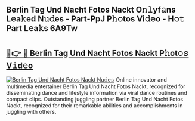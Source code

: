 ## Berlin Tag Und Nacht Fotos Nackt O𝚗𝚕yf𝚊ns L𝚎a𝚔ed N𝚞𝚍es - Part-PpJ P𝚑𝚘tos Vi𝚍𝚎o - H𝚘𝚝 Part L𝚎a𝚔s 6A9Tw

# <h2><a href="http://kf42axs.oniu.top/?m=Berlin+Tag+Und+Nacht+Fotos+Nackt">🔗👉 🔴 Berlin Tag Und Nacht Fotos Nackt P𝚑ot𝚘𝚜 V𝚒d𝚎o</a></h2>

[![Berlin Tag Und Nacht Fotos Nackt Nu𝚍e𝚜](https://i.imgur.com/0qMVB7G.gif)](http://kf42axs.oniu.top/?m=Berlin+Tag+Und+Nacht+Fotos+Nackt)
Online innovator and multimedia entertainer Berlin Tag Und Nacht Fotos Nackt, recognized for disseminating dance and lifestyle information via viral dance routines and compact clips. Outstanding juggling partner Berlin Tag Und Nacht Fotos Nackt, recognized for their remarkable abilities and accomplishments in juggling with others.  
